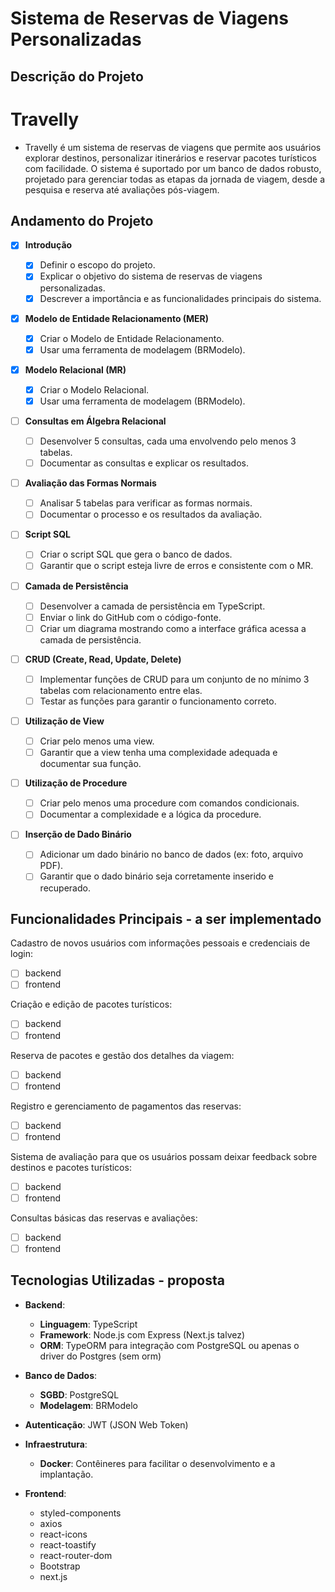 # **Sistema de Reservas de Viagens Personalizadas**

## **Descrição do Projeto**

# Travelly

- Travelly é um sistema de reservas de viagens que permite aos usuários explorar destinos, personalizar itinerários e reservar pacotes turísticos com facilidade. O sistema é suportado por um banco de dados robusto, projetado para gerenciar todas as etapas da jornada de viagem, desde a pesquisa e reserva até avaliações pós-viagem.

## **Andamento do Projeto**

- [x] **Introdução**

  - [x] Definir o escopo do projeto.
  - [x] Explicar o objetivo do sistema de reservas de viagens personalizadas.
  - [x] Descrever a importância e as funcionalidades principais do sistema.

- [x] **Modelo de Entidade Relacionamento (MER)**

  - [x] Criar o Modelo de Entidade Relacionamento.
  - [x] Usar uma ferramenta de modelagem (BRModelo).

- [x] **Modelo Relacional (MR)**

  - [x] Criar o Modelo Relacional.
  - [x] Usar uma ferramenta de modelagem (BRModelo).

- [ ] **Consultas em Álgebra Relacional**

  - [ ] Desenvolver 5 consultas, cada uma envolvendo pelo menos 3 tabelas.
  - [ ] Documentar as consultas e explicar os resultados.

- [ ] **Avaliação das Formas Normais**

  - [ ] Analisar 5 tabelas para verificar as formas normais.
  - [ ] Documentar o processo e os resultados da avaliação.

- [ ] **Script SQL**

  - [ ] Criar o script SQL que gera o banco de dados.
  - [ ] Garantir que o script esteja livre de erros e consistente com o MR.

- [ ] **Camada de Persistência**

  - [ ] Desenvolver a camada de persistência em TypeScript.
  - [ ] Enviar o link do GitHub com o código-fonte.
  - [ ] Criar um diagrama mostrando como a interface gráfica acessa a camada de persistência.

- [ ] **CRUD (Create, Read, Update, Delete)**

  - [ ] Implementar funções de CRUD para um conjunto de no mínimo 3 tabelas com relacionamento entre elas.
  - [ ] Testar as funções para garantir o funcionamento correto.

- [ ] **Utilização de View**

  - [ ] Criar pelo menos uma view.
  - [ ] Garantir que a view tenha uma complexidade adequada e documentar sua função.

- [ ] **Utilização de Procedure**

  - [ ] Criar pelo menos uma procedure com comandos condicionais.
  - [ ] Documentar a complexidade e a lógica da procedure.

- [ ] **Inserção de Dado Binário**
  - [ ] Adicionar um dado binário no banco de dados (ex: foto, arquivo PDF).
  - [ ] Garantir que o dado binário seja corretamente inserido e recuperado.

## **Funcionalidades Principais** - a ser implementado

Cadastro de novos usuários com informações pessoais e credenciais de login:

- [ ] backend
- [ ] frontend

Criação e edição de pacotes turísticos:

- [ ] backend
- [ ] frontend

Reserva de pacotes e gestão dos detalhes da viagem:

- [ ] backend
- [ ] frontend

Registro e gerenciamento de pagamentos das reservas:

- [ ] backend
- [ ] frontend

Sistema de avaliação para que os usuários possam deixar feedback sobre destinos e pacotes turísticos:

- [ ] backend
- [ ] frontend

Consultas básicas das reservas e avaliações:

- [ ] backend
- [ ] frontend

## **Tecnologias Utilizadas** - proposta

- **Backend**:
  - **Linguagem**: TypeScript
  - **Framework**: Node.js com Express (Next.js talvez)
  - **ORM**: TypeORM para integração com PostgreSQL ou apenas o driver do Postgres (sem orm)
- **Banco de Dados**:
  - **SGBD**: PostgreSQL
  - **Modelagem**: BRModelo
- **Autenticação**: JWT (JSON Web Token)
- **Infraestrutura**:

  - **Docker**: Contêineres para facilitar o desenvolvimento e a implantação.

- **Frontend**:
  - styled-components
  - axios
  - react-icons
  - react-toastify
  - react-router-dom
  - Bootstrap
  - next.js
